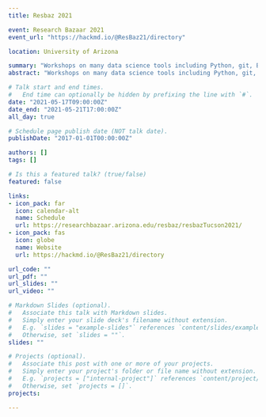```yaml
---
title: Resbaz 2021

event: Research Bazaar 2021
event_url: "https://hackmd.io/@ResBaz21/directory"

location: University of Arizona

summary: "Workshops on many data science tools including Python, git, Bash, and more."
abstract: "Workshops on many data science tools including Python, git, Bash, and more."

# Talk start and end times.
#   End time can optionally be hidden by prefixing the line with `#`.
date: "2021-05-17T09:00:00Z"
date_end: "2021-05-21T17:00:00Z"
all_day: true

# Schedule page publish date (NOT talk date).
publishDate: "2017-01-01T00:00:00Z"

authors: []
tags: []

# Is this a featured talk? (true/false)
featured: false

links:
- icon_pack: far
  icon: calendar-alt
  name: Schedule
  url: https://researchbazaar.arizona.edu/resbaz/resbazTucson2021/
- icon_pack: fas
  icon: globe
  name: Website
  url: https://hackmd.io/@ResBaz21/directory

url_code: ""
url_pdf: ""
url_slides: ""
url_video: ""

# Markdown Slides (optional).
#   Associate this talk with Markdown slides.
#   Simply enter your slide deck's filename without extension.
#   E.g. `slides = "example-slides"` references `content/slides/example-slides.md`.
#   Otherwise, set `slides = ""`.
slides: ""

# Projects (optional).
#   Associate this post with one or more of your projects.
#   Simply enter your project's folder or file name without extension.
#   E.g. `projects = ["internal-project"]` references `content/project/deep-learning/index.md`.
#   Otherwise, set `projects = []`.
projects:

---
```

